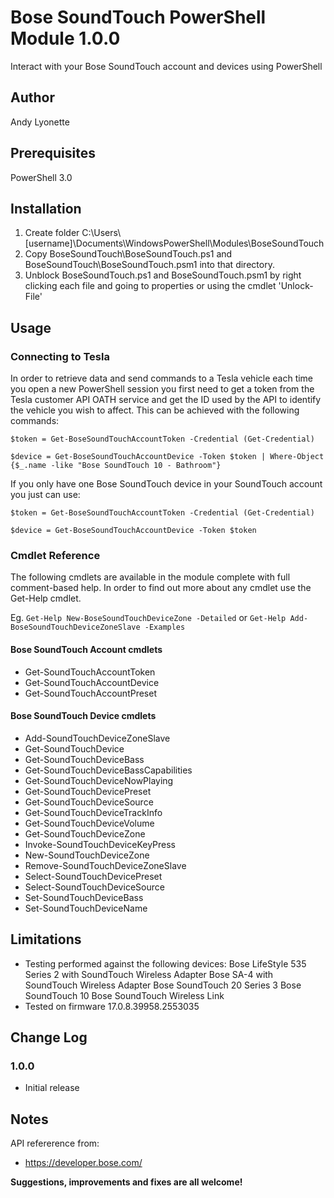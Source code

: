 # Bose SoundTouch PowerShell Module 1.0.0
Interact with your Bose SoundTouch account and devices using PowerShell

## Author
Andy Lyonette

## Prerequisites
PowerShell 3.0



## Installation
1. Create folder C:\Users\\[username]\Documents\WindowsPowerShell\Modules\BoseSoundTouch
2. Copy BoseSoundTouch\BoseSoundTouch.ps1 and BoseSoundTouch\BoseSoundTouch.psm1 into that directory.
3. Unblock BoseSoundTouch.ps1 and BoseSoundTouch.psm1 by right clicking each file and going to properties or using the cmdlet 'Unlock-File'



## Usage
### Connecting to Tesla
In order to retrieve data and send commands to a Tesla vehicle each time you open a new PowerShell session you first need to get a token from the Tesla customer API OATH service and get the ID used by the API to identify the vehicle you wish to affect.  This can be achieved with the following commands:

`$token = Get-BoseSoundTouchAccountToken -Credential (Get-Credential)`

`$device = Get-BoseSoundTouchAccountDevice -Token $token | Where-Object {$_.name -like "Bose SoundTouch 10 - Bathroom"}`


If you only have one Bose SoundTouch device in your SoundTouch account you just can use:

`$token = Get-BoseSoundTouchAccountToken -Credential (Get-Credential)`

`$device = Get-BoseSoundTouchAccountDevice -Token $token`


### Cmdlet Reference
The following cmdlets are available in the module complete with full comment-based help.  In order to find out more about any cmdlet use the Get-Help cmdlet.

Eg. `Get-Help New-BoseSoundTouchDeviceZone -Detailed` or `Get-Help Add-BoseSoundTouchDeviceZoneSlave -Examples`


#### Bose SoundTouch Account cmdlets
* Get-SoundTouchAccountToken
* Get-SoundTouchAccountDevice
* Get-SoundTouchAccountPreset

#### Bose SoundTouch Device cmdlets
* Add-SoundTouchDeviceZoneSlave
* Get-SoundTouchDevice
* Get-SoundTouchDeviceBass
* Get-SoundTouchDeviceBassCapabilities
* Get-SoundTouchDeviceNowPlaying
* Get-SoundTouchDevicePreset
* Get-SoundTouchDeviceSource
* Get-SoundTouchDeviceTrackInfo
* Get-SoundTouchDeviceVolume
* Get-SoundTouchDeviceZone
* Invoke-SoundTouchDeviceKeyPress
* New-SoundTouchDeviceZone
* Remove-SoundTouchDeviceZoneSlave
* Select-SoundTouchDevicePreset
* Select-SoundTouchDeviceSource
* Set-SoundTouchDeviceBass
* Set-SoundTouchDeviceName



## Limitations
* Testing performed against the following devices:
     Bose LifeStyle 535 Series 2 with SoundTouch Wireless Adapter
     Bose SA-4 with SoundTouch Wireless Adapter
     Bose SoundTouch 20 Series 3
     Bose SoundTouch 10
     Bose SoundTouch Wireless Link
* Tested on firmware 17.0.8.39958.2553035



## Change Log
### 1.0.0
* Initial release



## Notes
API refererence from:
* https://developer.bose.com/

**Suggestions, improvements and fixes are all welcome!**

